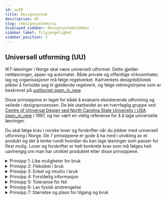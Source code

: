 ```yaml
---
id: uuID
title: Designsystem
description: UU
slug: /designsystems/uu
displayed_sidebar: designsystemSidebar
sidebar_label: Tilgjengelighet
sidebar_position: 2
---
```


## Universell utforming (UU)

IKT-løsninger i Norge skal være universelt utformet. Dette gjelder nettløsninger, apper og automater. Både private og offentlige virksomheter, lag og organisasjoner må følge regelverket. Kartverkets designbibliotek plikter å forholde seg til gjeldende regelverk, og følge retningslinjene som er beskrevet på [uutilsynet <span class="material-symbols-outlined">
open_in_new</span>](https://www.uutilsynet.no).

Disse prinsippene er laget for både å evaluere eksisterende utforming og veilede i designprosessen. De ble utarbeidet av en tverrfaglig gruppe ved [Centre of Universal Design ved North Carolina State University i USA <span class="material-symbols-outlined">
open_in_new</span>](https://projects.ncsu.edu/ncsu/design/cud/) i 1997, og har vært en viktig referanse for å  å lage universelle løsninger.

Du skal følge krav i norske lover og forskrifter når du jobber med universell utforming i Norge. De 7 prinsippene er gode å ha med i utvikling av et produkt og det å tenke rundt hvordan du kan lage løsninger som passer for flest mulig. Lover og forskrifter er helt konkrete krav som må følges helt uavhengig om man har utviklet produktet etter disse prinsippene.


<details class="kv-expandable">
<summary class="kv-expandable__title">Prinsipp 1: Like muligheter for bruk</summary>
    <p>Utformingen skal være brukbar og tilgjengelig for personer med ulike ferdigheter</p>
</details>
<details class="kv-expandable">
    <summary class="kv-expandable__title">Prinsipp 2: Fleksibel i bruk</summary>
    <p>Utformingen skal være lett å forstå uten hensyn til brukerens erfaring, kunnskap, språkferdigheter eller konsentrasjonsnivå.</p>
</details>
<details class="kv-expandable">
    <summary class="kv-expandable__title">Prinsipp 3: Enkel og intuitiv i bruk</summary>
    <p>Utformingen skal kommunisere nødvendig informasjon til brukeren på en effektiv måte, uavhengig av forhold knyttet til omgivelsene eller brukerens sensoriske ferdigheter.</p>
</details>
<details class="kv-expandable">
    <summary class="kv-expandable__title">Prinsipp 4: Forståelig informasjon</summary>
    <p>Utformingen skal minimalisere farer og skader som kan gi ugunstige konsekvenser, eller minimalisere utilsiktede handlinger.</p>
</details>
<details class="kv-expandable">
    <summary class="kv-expandable__title">Prinsipp 5: Toleranse for feil</summary>
    <p>Utformingen skal minimalisere farer og skader som kan gi ugunstige konsekvenser, eller minimalisere utilsiktede handlinger.</p>
</details>
<details class="kv-expandable">
    <summary class="kv-expandable__title">Prinsipp 6: Lav fysisk anstrengelse</summary>
    <p>Utformingen skal kunne brukes effektivt og bekvemt med et minimum av besvær.</p>
</details>
<details class="kv-expandable">
    <summary class="kv-expandable__title">Prinsipp 7: Størrelse og plass for tilgang og bruk</summary>
    <p>Hensiktsmessig størrelse og plass skal muliggjøre tilgang, rekkevidde, betjening og bruk, uavhengig av brukerens kroppsstørrelse, kroppsstilling eller mobilitet.</p>
</details>




